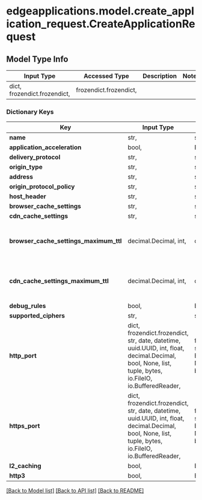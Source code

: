 # edgeapplications.model.create_application_request.CreateApplicationRequest

## Model Type Info
Input Type | Accessed Type | Description | Notes
------------ | ------------- | ------------- | -------------
dict, frozendict.frozendict,  | frozendict.frozendict,  |  | 

### Dictionary Keys
Key | Input Type | Accessed Type | Description | Notes
------------ | ------------- | ------------- | ------------- | -------------
**name** | str,  | str,  |  | 
**application_acceleration** | bool,  | BoolClass,  |  | [optional] 
**delivery_protocol** | str,  | str,  |  | [optional] 
**origin_type** | str,  | str,  |  | [optional] 
**address** | str,  | str,  |  | [optional] 
**origin_protocol_policy** | str,  | str,  |  | [optional] 
**host_header** | str,  | str,  |  | [optional] 
**browser_cache_settings** | str,  | str,  |  | [optional] 
**cdn_cache_settings** | str,  | str,  |  | [optional] 
**browser_cache_settings_maximum_ttl** | decimal.Decimal, int,  | decimal.Decimal,  |  | [optional] value must be a 64 bit integer
**cdn_cache_settings_maximum_ttl** | decimal.Decimal, int,  | decimal.Decimal,  |  | [optional] value must be a 64 bit integer
**debug_rules** | bool,  | BoolClass,  |  | [optional] 
**supported_ciphers** | str,  | str,  |  | [optional] 
**http_port** | dict, frozendict.frozendict, str, date, datetime, uuid.UUID, int, float, decimal.Decimal, bool, None, list, tuple, bytes, io.FileIO, io.BufferedReader,  | frozendict.frozendict, str, decimal.Decimal, BoolClass, NoneClass, tuple, bytes, FileIO |  | [optional] 
**https_port** | dict, frozendict.frozendict, str, date, datetime, uuid.UUID, int, float, decimal.Decimal, bool, None, list, tuple, bytes, io.FileIO, io.BufferedReader,  | frozendict.frozendict, str, decimal.Decimal, BoolClass, NoneClass, tuple, bytes, FileIO |  | [optional] 
**l2_caching** | bool,  | BoolClass,  |  | [optional] 
**http3** | bool,  | BoolClass,  |  | [optional] 

[[Back to Model list]](../../README.md#documentation-for-models) [[Back to API list]](../../README.md#documentation-for-api-endpoints) [[Back to README]](../../README.md)

